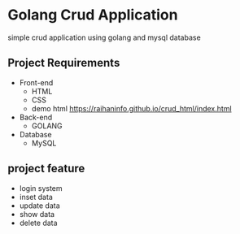 # Golang Crud Application

simple crud application using golang and mysql database

## Project Requirements

- Front-end
  - HTML
  - CSS
  - demo html https://raihaninfo.github.io/crud_html/index.html
- Back-end
  - GOLANG
- Database
  - MySQL

## project feature

- login system
- inset data
- update data
- show data
- delete data
